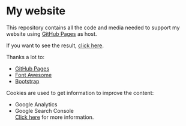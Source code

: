 # My website

This repository contains all the code and media needed to support my website using [GitHub Pages](https://pages.github.com/) as host.

If you want to see the result, [click here](http://spaccesi.com/). 

Thanks a lot to:
- [GitHub Pages](https://pages.github.com/)
- [Font Awesome](https://fontawesome.com/)
- [Bootstrap](https://getbootstrap.com/)

Cookies are used to get information to improve the content:
- Google Analytics
- Google Search Console  
[Click here](http://spaccesi.com/privacy-policy.html) for more information.
